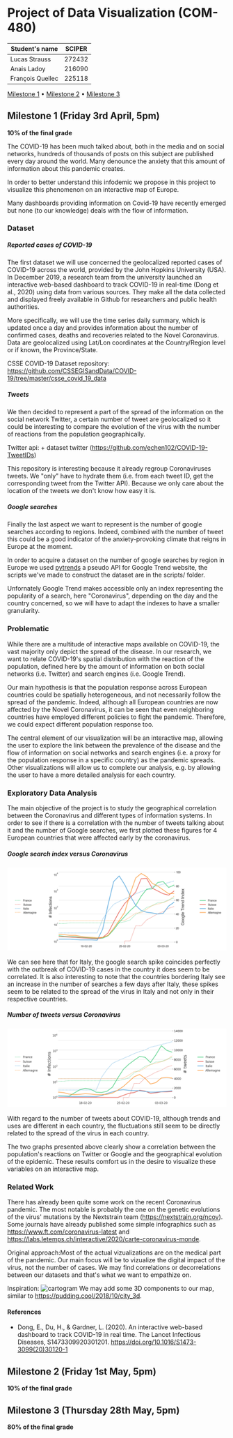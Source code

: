 # Project of Data Visualization (COM-480)

| Student's name | SCIPER |
| -------------- | ------ |
| Lucas Strauss | 272432 |
| Anais Ladoy | 216090 |
| François Quellec | 225118 |

[Milestone 1](#milestone-1-friday-3rd-april-5pm) • [Milestone 2](#milestone-2-friday-1st-may-5pm) • [Milestone 3](#milestone-3-thursday-28th-may-5pm)

## Milestone 1 (Friday 3rd April, 5pm)

**10% of the final grade**

The COVID-19 has been much talked about, both in the media and on social networks, hundreds of thousands of posts on this subject are published every day around the world.
Many denounce the anxiety that this amount of information about this pandemic creates.

In order to better understand this infodemic we propose in this project to visualize this phenomenon on an interactive map of Europe.

Many dashboards providing information on Covid-19 have recently emerged but none (to our knowledge) deals with the flow of information.

### Dataset

##### Reported cases of COVID-19
The first dataset we will use concerned the geolocalized reported cases of COVID-19 across the world, provided by the John Hopkins University (USA). In December 2019, a research team from the university launched an interactive web-based dashboard to track COVID-19 in real-time (Dong et al., 2020) using data from various sources. They make all the data collected and displayed freely available in Github for researchers and public health authorities.

More specifically, we will use the time series daily summary, which is updated once a day and provides information about the number of confirmed cases, deaths and recoveries related to the Novel Coronavirus. Data are geolocalized using Lat/Lon coordinates at the Country/Region level or if known, the Province/State.

CSSE COVID-19 Dataset repository: https://github.com/CSSEGISandData/COVID-19/tree/master/csse_covid_19_data


##### Tweets
We then decided to represent a part of the spread of the information on the social network Twitter, a certain number of tweet are geolocalized so it could be interesting to compare the evolution of the virus with the number of reactions from the population geographically.

Twitter api: + dataset twitter (https://github.com/echen102/COVID-19-TweetIDs)

This repository is interesting because it already regroup Coronaviruses tweets. We "only" have to hydrate them (i.e. from each tweet ID, get the corresponding tweet from the Twitter API). Because we only care about the location of the tweets we don't know how easy it is.

##### Google searches
Finally the last aspect we want to represent is the number of google searches according to regions. Indeed, combined with the number of tweet this could be a good indicator of the anxiety-provoking climate that reigns in Europe at the moment.

In order to acquire a dataset on the number of google searches by region in Europe we used [pytrends](https://pypi.org/project/pytrends/) a pseudo API for Google Trend website, the scripts we've made to construct the dataset are in the scripts/ folder.

Unfornately Google Trend makes accessible only an index representing the popularity of a search, here "Coronavirus", depending on the day and the country concerned, so we will have to adapt the indexes to have a smaller granularity.

### Problematic

While there are a multitude of interactive maps available on COVID-19, the vast majority only depict the spread of the disease. In our research, we want to relate COVID-19's spatial distribution with the reaction of the population, defined here by the amount of information on both social networks (i.e. Twitter) and search engines (i.e. Google Trend).

Our main hypothesis is that the population response across European countries could be spatially heterogeneous, and not necessarily follow the spread of the pandemic.
Indeed, although all European countries are now affected by the Novel Coronavirus, it can be seen that even neighboring countries have employed different policies to fight the pandemic. Therefore, we could expect different population response too.

The central element of our visualization will be an interactive map, allowing the user to explore the link between the prevalence of the disease and the flow of information on social networks and search engines (i.e. a proxy for the population response in a specific country) as the pandemic spreads. Other visualizations will allow us to complete our analysis, e.g. by allowing the user to have a more detailed analysis for each country.


### Exploratory Data Analysis
The main objective of the project is to study the geographical correlation between the Coronavirus and different types of information systems.
In order to see if there is a correlation with the number of tweets talking about it and the number of Google searches, we first plotted these figures
for 4 European countries that were affected early by the coronavirus.

##### Google search index versus Coronavirus
![alt text](imgs/covidVsGtrend.png "Google search index versus Coronavirus")

We can see here that for Italy, the google search spike coincides perfectly with the outbreak of COVID-19 cases in the country it does seem to be correlated. It is also interesting to note that the countries bordering Italy see an increase in the number of searches a few days after Italy, these spikes seem to be related to the spread of the virus in Italy and not only in their respective countries.

##### Number of tweets versus Coronavirus
![alt text](imgs/covidVsTweets.png "Number of tweets versus Coronavirus")

With regard to the number of tweets about COVID-19, although trends and uses are different in each country, the fluctuations still seem to be directly related to the spread of the virus in each country.

The two graphs presented above clearly show a correlation between the population's reactions on Twitter or Google and the geographical evolution of the epidemic. These results comfort us in the desire to visualize these variables on an interactive map.

### Related Work
There has already been quite some work on the recent Coronavirus pandemic. The most notable is probably the one on the genetic evolutions of the virus' mutations by the Nextstrain team (https://nextstrain.org/ncov). Some journals have already published some simple infographics such as https://www.ft.com/coronavirus-latest and https://labs.letemps.ch/interactive/2020/carte-coronavirus-monde.

Original approach:Most of the actual vizualizations are on the medical part of the pandemic. Our main focus will be to vizualize the digital impact of the virus, not the number of cases. We may find correlations or decorrelations between our datasets and that's what we want to empathize on.


Inspiration: ![cartogram](https://cdn.radiofrance.fr/s3/cruiser-production/2012/04/a8d2df12-8ef8-11e1-a6ab-842b2b72cd1d/838_cartogramme-lepen.jpg "Cartogram inspiration")
We may add some 3D components to our map, similar to https://pudding.cool/2018/10/city_3d.

#### References  
- Dong, E., Du, H., & Gardner, L. (2020). An interactive web-based dashboard to track COVID-19 in real time. The Lancet Infectious Diseases, S1473309920301201. https://doi.org/10.1016/S1473-3099(20)30120-1


## Milestone 2 (Friday 1st May, 5pm)
**10% of the final grade**



## Milestone 3 (Thursday 28th May, 5pm)
**80% of the final grade**
